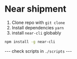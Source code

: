 # Near shipment

1. Clone repo with `git clone`
2. Install dependencies `yarn`
3. install `near-cli` globably

```bash
npm install -g near-cli
```

--- check scripts in `./scripts` ---


